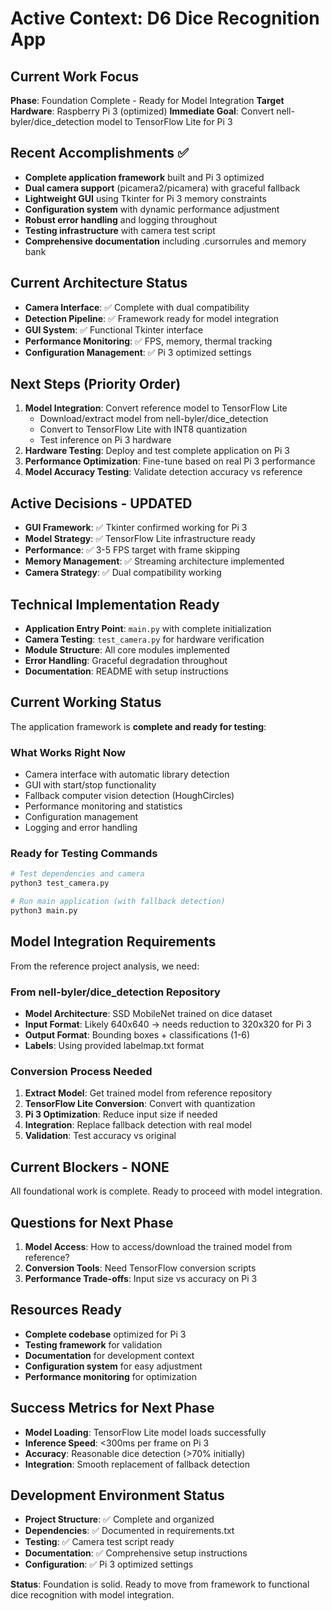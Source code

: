 # Active Context: D6 Dice Recognition App

## Current Work Focus

**Phase**: Foundation Complete - Ready for Model Integration
**Target Hardware**: Raspberry Pi 3 (optimized)
**Immediate Goal**: Convert nell-byler/dice_detection model to TensorFlow Lite for Pi 3

## Recent Accomplishments ✅

- **Complete application framework** built and Pi 3 optimized
- **Dual camera support** (picamera2/picamera) with graceful fallback
- **Lightweight GUI** using Tkinter for Pi 3 memory constraints
- **Configuration system** with dynamic performance adjustment
- **Robust error handling** and logging throughout
- **Testing infrastructure** with camera test script
- **Comprehensive documentation** including .cursorrules and memory bank

## Current Architecture Status

- **Camera Interface**: ✅ Complete with dual compatibility
- **Detection Pipeline**: ✅ Framework ready for model integration
- **GUI System**: ✅ Functional Tkinter interface
- **Performance Monitoring**: ✅ FPS, memory, thermal tracking
- **Configuration Management**: ✅ Pi 3 optimized settings

## Next Steps (Priority Order)

1. **Model Integration**: Convert reference model to TensorFlow Lite
   - Download/extract model from nell-byler/dice_detection
   - Convert to TensorFlow Lite with INT8 quantization
   - Test inference on Pi 3 hardware
2. **Hardware Testing**: Deploy and test complete application on Pi 3
3. **Performance Optimization**: Fine-tune based on real Pi 3 performance
4. **Model Accuracy Testing**: Validate detection accuracy vs reference

## Active Decisions - UPDATED

- **GUI Framework**: ✅ Tkinter confirmed working for Pi 3
- **Model Strategy**: ✅ TensorFlow Lite infrastructure ready
- **Performance**: ✅ 3-5 FPS target with frame skipping
- **Memory Management**: ✅ Streaming architecture implemented
- **Camera Strategy**: ✅ Dual compatibility working

## Technical Implementation Ready

- **Application Entry Point**: `main.py` with complete initialization
- **Camera Testing**: `test_camera.py` for hardware verification
- **Module Structure**: All core modules implemented
- **Error Handling**: Graceful degradation throughout
- **Documentation**: README with setup instructions

## Current Working Status

The application framework is **complete and ready for testing**:

### What Works Right Now

- Camera interface with automatic library detection
- GUI with start/stop functionality
- Fallback computer vision detection (HoughCircles)
- Performance monitoring and statistics
- Configuration management
- Logging and error handling

### Ready for Testing Commands

```bash
# Test dependencies and camera
python3 test_camera.py

# Run main application (with fallback detection)
python3 main.py
```

## Model Integration Requirements

From the reference project analysis, we need:

### From nell-byler/dice_detection Repository

- **Model Architecture**: SSD MobileNet trained on dice dataset
- **Input Format**: Likely 640x640 → needs reduction to 320x320 for Pi 3
- **Output Format**: Bounding boxes + classifications (1-6)
- **Labels**: Using provided labelmap.txt format

### Conversion Process Needed

1. **Extract Model**: Get trained model from reference repository
2. **TensorFlow Lite Conversion**: Convert with quantization
3. **Pi 3 Optimization**: Reduce input size if needed
4. **Integration**: Replace fallback detection with real model
5. **Validation**: Test accuracy vs original

## Current Blockers - NONE

All foundational work is complete. Ready to proceed with model integration.

## Questions for Next Phase

1. **Model Access**: How to access/download the trained model from reference?
2. **Conversion Tools**: Need TensorFlow conversion scripts
3. **Performance Trade-offs**: Input size vs accuracy on Pi 3

## Resources Ready

- **Complete codebase** optimized for Pi 3
- **Testing framework** for validation
- **Documentation** for development context
- **Configuration system** for easy adjustment
- **Performance monitoring** for optimization

## Success Metrics for Next Phase

- **Model Loading**: TensorFlow Lite model loads successfully
- **Inference Speed**: <300ms per frame on Pi 3
- **Accuracy**: Reasonable dice detection (>70% initially)
- **Integration**: Smooth replacement of fallback detection

## Development Environment Status

- **Project Structure**: ✅ Complete and organized
- **Dependencies**: ✅ Documented in requirements.txt
- **Testing**: ✅ Camera test script ready
- **Documentation**: ✅ Comprehensive setup instructions
- **Configuration**: ✅ Pi 3 optimized settings

**Status**: Foundation is solid. Ready to move from framework to functional dice recognition with model integration.
